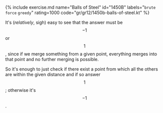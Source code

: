 {% include exercise.md name="Balls of Steel" id="1450B" labels="`brute force` `greedy`" rating=1000 code="gr/gr12/1450b-balls-of-steel.kt" %}

It's (_relatively_, sigh) easy to see that the answer must be $$-1$$ or $$1$$, since if we merge something from a given point, everything merges into that point and no further merging is possible.

So it's enough to just check if there exist a point from which all the others are within the given distance and if so answer $$1$$; otherwise it's $$-1$$.

